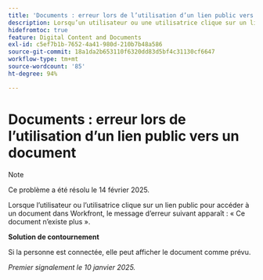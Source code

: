 ```yaml
---
title: 'Documents : erreur lors de l’utilisation d’un lien public vers un document'
description: Lorsqu’un utilisateur ou une utilisatrice clique sur un lien public pour accéder à un document dans Workfront, une erreur s’affiche.
hidefromtoc: true
feature: Digital Content and Documents
exl-id: c5ef7b1b-7652-4a41-980d-210b7b48a586
source-git-commit: 18a1da2b653110f6320dd83d5bf4c31130cf6647
workflow-type: tm+mt
source-wordcount: '85'
ht-degree: 94%

---
```


# Documents : erreur lors de l’utilisation d’un lien public vers un document

>[!NOTE]
>
>Ce problème a été résolu le 14 février 2025.

Lorsque l’utilisateur ou l’utilisatrice clique sur un lien public pour accéder à un document dans Workfront, le message d’erreur suivant apparaît : « Ce document n’existe plus ».

**Solution de contournement**

Si la personne est connectée, elle peut afficher le document comme prévu.

_Premier signalement le 10 janvier 2025._
